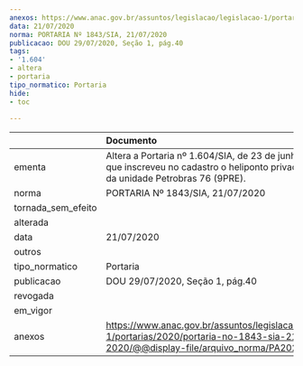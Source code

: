 ```yaml
---
anexos: https://www.anac.gov.br/assuntos/legislacao/legislacao-1/portarias/2020/portaria-no-1843-sia-21-07-2020/@@display-file/arquivo_norma/PA2020-1843.pdf
data: 21/07/2020
norma: PORTARIA Nº 1843/SIA, 21/07/2020
publicacao: DOU 29/07/2020, Seção 1, pág.40
tags:
- '1.604'
- altera
- portaria
tipo_normatico: Portaria
hide: 
- toc 
 
---
```


|                    | Documento                                                                                                                                            |
|:-------------------|:-----------------------------------------------------------------------------------------------------------------------------------------------------|
| ementa             | Altera a Portaria nº 1.604/SIA, de 23 de junho de 2020, que inscreveu no cadastro o heliponto privado a bordo da unidade Petrobras 76 (9PRE).        |
| norma              | PORTARIA Nº 1843/SIA, 21/07/2020                                                                                                                     |
| tornada_sem_efeito |                                                                                                                                                      |
| alterada           |                                                                                                                                                      |
| data               | 21/07/2020                                                                                                                                           |
| outros             |                                                                                                                                                      |
| tipo_normatico     | Portaria                                                                                                                                             |
| publicacao         | DOU 29/07/2020, Seção 1, pág.40                                                                                                                      |
| revogada           |                                                                                                                                                      |
| em_vigor           |                                                                                                                                                      |
| anexos             | https://www.anac.gov.br/assuntos/legislacao/legislacao-1/portarias/2020/portaria-no-1843-sia-21-07-2020/@@display-file/arquivo_norma/PA2020-1843.pdf |